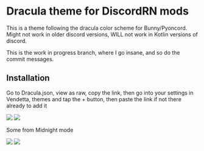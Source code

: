 # Dracula theme for DiscordRN mods

This is a theme following the dracula color scheme for Bunny/Pyoncord.
Might not work in older discord versions, WILL not work in Kotlin versions of discord.

This is the work in progress branch, where I go insane, and so do the commit messages.

## Installation

Go to Dracula.json, view as raw, copy the link, then go into your settings in Vendetta, themes and tap the + button, then paste the link if not there already to add it

![](Screenshots/SS1.png)
![](Screenshots/SS2.png)

Some from Midnight mode

![](Screenshots/SS1-M.png)
![](Screenshots/SS2-M.png)
